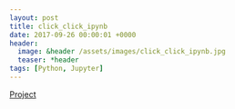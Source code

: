 ```yaml
---
layout: post
title: click_click_ipynb
date: 2017-09-26 00:00:01 +0000
header:
  image: &header /assets/images/click_click_ipynb.jpg
  teaser: *header
tags: [Python, Jupyter]
---
```


[Project](https://github.com/akarazeev/click_click_ipynb)
